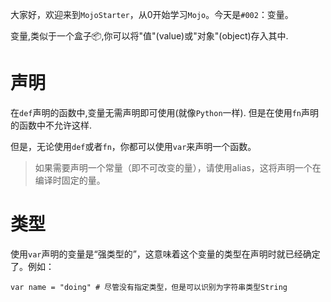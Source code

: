 大家好，欢迎来到`MojoStarter`，从0开始学习`Mojo`。今天是`#002`：变量。

变量,类似于一个盒子📦,你可以将"值"(value)或"对象"(object)存入其中.

# 声明

在`def`声明的函数中,变量无需声明即可使用(就像`Python`一样). 但是在使用`fn`声明的函数中不允许这样.

但是，无论使用`def`或者`fn`，你都可以使用`var`来声明一个函数。

> 如果需要声明一个常量（即不可改变的量），请使用alias，这将声明一个在编译时固定的量。

# 类型

使用`var`声明的变量是“强类型的”，这意味着这个变量的类型在声明时就已经确定了。例如：
```mojo
var name = "doing" # 尽管没有指定类型，但是可以识别为字符串类型String
```
